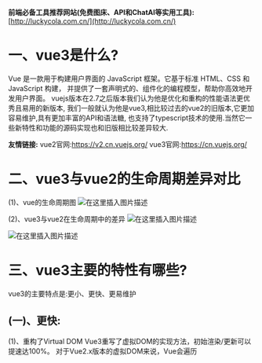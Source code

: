 **前端必备工具推荐网站(免费图床、API和ChatAI等实用工具):**
[http://luckycola.com.cn/](http://luckycola.com.cn/)



# 一、vue3是什么?
   Vue  是一款用于构建用户界面的 JavaScript 框架。它基于标准 HTML、CSS 和 JavaScript 构建，
并提供了一套声明式的、组件化的编程模型，帮助你高效地开发用户界面。
        vuejs版本在2.7之后版本我们认为他是优化和重构的性能语法更优秀且易用的新版本,
我们一般就认为他是vue3,相比较过去的vue2的旧版本,它更加容易维护,具有更加丰富的API和语法糖,
也支持了typescript技术的使用.当然它一些新特性和功能的源码实现也和旧版相比较差异较大.

**友情链接:**
vue2官网:https://v2.cn.vuejs.org/
vue3官网:https://cn.vuejs.org/

# 二、vue3与vue2的生命周期差异对比
(1)、vue的生命周期图
![在这里插入图片描述](https://img-blog.csdnimg.cn/b7516e79127b4292b9a532e514ac0121.png#pic_center)


(2)、vue3与vue2在生命周期中的差异
![在这里插入图片描述](https://img-blog.csdnimg.cn/c9e615dfd9014f75b5e5880b87f4ebad.png#pic_center)


![在这里插入图片描述](https://img-blog.csdnimg.cn/f528212c66764ecbb9ccb34bc8841112.png#pic_center)


# 三、vue3主要的特性有哪些?


vue3的主要特点是:更小、更快、更易维护

## (一)、更快:
(1)、重构了Virtual DOM
Vue3重写了虚拟DOM的实现方法，初始渲染/更新可以提速达100%。
对于Vue2.x版本的虚拟DOM来说，Vue会遍历<template>:模板中的所有内容，并根据这些标签生成对应的虚拟DOM(虚拟DOM一般指采用key/value对象来保存标签元素的属性和内容)，当有内容改变时，遍历虚拟DOM来dff找到对应的标签元素所对应的DOM节点，并改变其内容。
而vue3增加了静态标记,改变原有vue2全量虚拟dom对比的性能负担
* vue2从根节点开始对虚拟dom进行全量对比（每个节点不论写死的还是动态的都会一层一层比较）
* vue3新增了静态标记 与上次虚拟dom对比的时候，只对比带有 patchFlags 的节点。跳过一些静态节点对比（下图编译结果中-1跟1就属于静态标记）
```js
// patchFlags 字段类型列举
export const enum PatchFlags { 
  TEXT = 1,   // 动态文本内容
  CLASS = 1 << 1,   // 动态类名
  STYLE = 1 << 2,   // 动态样式
  PROPS = 1 << 3,   // 动态属性，不包含类名和样式
  FULL_PROPS = 1 << 4,   // 具有动态 key 属性，当 key 改变，需要进行完整的 diff 比较
  HYDRATE_EVENTS = 1 << 5,   // 带有监听事件的节点
  STABLE_FRAGMENT = 1 << 6,   // 不会改变子节点顺序的 fragment
  KEYED_FRAGMENT = 1 << 7,   // 带有 key 属性的 fragment 或部分子节点
  UNKEYED_FRAGMENT = 1 << 8,   // 子节点没有 key 的fragment
  NEED_PATCH = 1 << 9,   // 只会进行非 props 的比较
  DYNAMIC_SLOTS = 1 << 10,   // 动态的插槽
  HOISTED = -1,   // 静态节点，diff阶段忽略其子节点
  BAIL = -2   // 代表 diff 应该结束
}
```


## (一)、vue3中虚拟dom的优化做了哪些事:

### (1.1) 基础虚拟dom创建
当我们创建一个这样的静态 dom 元素的时候：
![在这里插入图片描述](https://img-blog.csdnimg.cn/95da957ee16a4fbfb28c036622ecd130.png#pic_center)

Vue3 给我们编译后的 Vdom 是这个样子的：
![在这里插入图片描述](https://img-blog.csdnimg.cn/75748aefdd524cdab9b1d1e422e83418.png#pic_center)

实际上 _createBlock 函数中才是我们创建的 dom，从它身上我们可以看出，我们创建了一个 span 元素，内容为 “Hello World!”。这就是 Vdom 最基础的形式，在这里我们并不会感觉到 Vue3 与 Vue2 有什么不同。

### (1.2) patch flag 优化静态树

当我们创建了一个动态的 dom 元素：
![在这里插入图片描述](https://img-blog.csdnimg.cn/27472455fab64378a4c22a7bbbbda070.png#pic_center)


Vue3 编译后的 Vdom 是这个样子的：
![在这里插入图片描述](https://img-blog.csdnimg.cn/4f86b4b0d89647afbd5dedc50de9117e.png#pic_center)



我们发现创建动态 dom 元素的时候，Vdom 除了模拟出来了它的基本信息之外，还给它加了一个标记： 1 /* TEXT */
这个标记就叫做 patch flag（补丁标记）
patch flag 的强大之处在于，当你的 diff 算法走到 _createBlock 函数的时候，会忽略所有的静态节点，只对有标记的动态节点进行对比，而且在多层的嵌套下依然有效。
尽管 JavaScript 做 Vdom 的对比已经非常的快，但是 patch flag 的出现还是让 Vue3 的 Vdom 的性能得到了很大的提升，尤其是在针对大组件的时候。

### (1.3) patch flag 优化静态属性
当我们创建一个有属性的元素：
![在这里插入图片描述](https://img-blog.csdnimg.cn/f344b53093ff49bca6b630b7dc0a2035.png#pic_center)

Vue3 编译后的 Vdom 是这个样子的:
![在这里插入图片描述](https://img-blog.csdnimg.cn/365acc95c3c84cd08e110b7bb9875125.png#pic_center)


让我们观察它的 patch flag ，发现并没有对 id 做特殊的标记。是因为 dom 元素的静态属性在渲染的时候就已经创建了，并且是不会变动的，在后面进行更新的时候，diff 算法是不会去管它的。

### (1.4) 动态绑定
我们创建一个属性是动态绑定的元素:
![在这里插入图片描述](https://img-blog.csdnimg.cn/dda6c82d542c47c7a887cf56a126117d.png#pic_center)

Vue3 编译后的 Vdom 是这个样子的：
![在这里插入图片描述](https://img-blog.csdnimg.cn/d24026c0ae0a4dc89ec3087c7f1f0d3e.png#pic_center)


再观察它的 patch flag ，会发现变成了 9 /* TEXT, PROPS */，而且后边多了一个数组 ["id"]
这里的 patch flag 中的注释的内容告诉我们，这一个 dom 元素不止有内容 TEXT 会变化，它的属性 PROPS 也会变化。而后边的数组中的内容则是有可能发生变化的属性。

Vue3 在 Vdom 的更新时，只会关注它有变化的部分。这样的优化使 Vue3 既跳出了 Vdom 的性能瓶颈，又依然保留了可以手写 render function 的灵活性。相当于 Vue3 既有 react 的灵活性，又有基于模板的性能保证。——尤雨溪

## (二)、数据更新之后就会执行 patch 函数，下图就是 patch 函数执行的逻辑图：


## (三)、如何创建虚拟dom
vue3对外提供了h()方法用于创建虚拟DOM。所在文件路径：
```js
packages/runtime-core/src/h.ts
export function h(type: any, propsOrChildren?: any, children?: any): VNode {
  const l = arguments.length
  if (l === 2) {
    // propsOrChildren是对象且不是数组
    if (isObject(propsOrChildren) && !isArray(propsOrChildren)) {
      // propsOrChildren是vnode
      if (isVNode(propsOrChildren)) {
        return createVNode(type, null, [propsOrChildren])
      }
      // 有props无子节点
      return createVNode(type, propsOrChildren)
    } else {
      // 有子节点
      return createVNode(type, null, propsOrChildren)
    }
  } else {
    // 如果参数大于3，那么第三个参数及之后的参数都会被作为子节点处理
    if (l > 3) {
      children = Array.prototype.slice.call(arguments, 2)
    } else if (l === 3 && isVNode(children)) {
      children = [children]
    }
    return createVNode(type, propsOrChildren, children)
  }
}
在h函数会使用createVNode函数创建虚拟DOM。
exportconst createVNode =(
  __DEV__ ? createVNodeWithArgsTransform : _createVNode
)astypeof _createVNode
```

接下来看看下面这个 真实DOM结构转化成虚拟dom的效果:
```js
// 这是真实dom
<div id="container">
  <span class="text1">Hello </span>
  <span class="text2">World</span>
</div>

// 这是转化后的虚拟dom
{
  type: 'div',
  props: {
    id: 'container'
  },
  children: [
    {
      type: 'span',
      props: {
        class: 'span1'
      },
      children: 'Hello '
    },
    {
      type: 'span',
      props: {
        class: 'span2'
      },
      children: 'World'
    },
  ]
}
```

虚拟DOM（也可以称为vnode）描述了一个真实的DOM结构，它和真实DOM一样都是由很多节点组成的一个树形结构。本质其实就是一个JS对象


### (2)、事件缓存
(和计算属性一样可以被缓存,提升性能)
* vue2里绑定事件都要重新生成新的function去更新
* vue3会自动生成一个内联函数，同时生成一个静态节点。onclick时会读取缓存，如果缓存没有的话，就把传入的事件存到缓存里
```js
<div @click="handleClick">点击</div>
  
<!--编译后-->
<script>
  export function render(...) {
    return (_openBlock()._createElementVNode('div',{onClick: _ctx.todo}, '点击'))
    )
  }
</script>
<script>
  export function render(...) {
    return (_openBlock()._createElementVNode('div',{
      onClick: _cache[0] || (_cache[0] = (...args) => (_ctx.todo(...args)))
    },'点击'))
  }
</script>
```


### (3)、基于Proxy的响应式对象
Proxy API对应的Proxy对象是ES2015就已引入的一个原生对象，用于定义基本操作的自定义行为（如属性查找、赋值、枚举、函数调用等）。
从字面意思来理解，Poxy对象是目标对象的一个代理器，任何对目标对象的操作（实例化，添加/删除/修改属性等等)，都必须通过该代理器。因此我们可以把来自外界的所有操作进行拦截和过滤或者修改等操作。
vue3. Proxy 实现响应式 Demo
```js
function reactive(target){
  if(!isObject(target)){
    return target
  }
 
  const handlers = {
    //属性读取触发get()方法
    get(target,key,receiver){
      const res = Reflect.get(target,key,receiver)
      return res
    },
    //属性设置触发set()方法
    set(target,key,value,receiver){
      trigger(target,key)
      const res = Reflect.set(target,key,value,receiver)
      return res
    },
    //数据删除触发deleteProperty()方法
    deleteProperty(target,key){
      const res = Reflect.deleteProperty(target,key)
      return res
    },
  }
  const observerd = new Proxy(target,handlers)
  return observerd
}
//对象
let obj = {
  name:'zyd',
  age:26
}
let obj_= reactive(obj)
// obj_.name = 'zyd1'
// obj_.style = '1'
//数组
let arr = new Array(5).fill().map((item,i)=>i)
let arr_ =  reactive(arr)
// arr_.push(5)
arr_[1] = 100
arr_[100] = 100
// arr_.length = 0

```
在Vue2.x中，使用Object.defineProperty()来实现响应式对象，对于一些复杂的对象，还需要循环递归的给每个属性增加上getter//setter!监听器，这使得组件的初始化非常耗时，而Vue3中，composition-api提供了一种创建响应式对象的方法reactive,其内部就是利用了Proxy API来实现的，这样就可以不用针对每个属性来一一进行添加，减少开销提升性能。
```js
// vue 2.x
// 对于Object类型
 
const vm = new Vue({
  data:{
      a:1
  }
})
 
// vm.a 是响应式的
 
vm.b = 2
// vm.b 新增属性是非响应式的
 
// 对于Array类型
 
const vm = new Vue({
  data: {
    items: ['a', 'b', 'c']
  }
})
 
vm.items[1] = 'x' // 不是响应性的 （通过索引改变一个普通值）
vm.items.length = 2 // 不是响应性的 （修改length）
 ```
proxy 是针对整个对象层面的代理拦截，而非 defineProperty 针对属性层面做的劫持。

## (二)、更小:
(1)、Tree shaking支持
Tree shaking:是一个术语，通常用于描述移除JavaScript.上下文中的未引用代码(dead-code),就像一棵大树，将那些无用的叶子都摇掉。它依赖于ES2015模块语法的静态结构特性，例如import和export。这个术语和概念在打包工具rollup和wepack中普及开来。
在vue3中，对代码结构进行了优化，让其更加符合Tree shaking的结构，这样使用相关的api时，不会把所有的都打包进来，只会打包你用到的api,例如:

同时，例如<keep-alive>:和<transition>,<teleport>等内置组件，如果没有使用也不会被打包到资源里。

## (三)、更易维护:
### (1)、Vue3从Flow迁移到TypeScript
在Vue3的源码结构层面，从Flow改成了TypeScript来编写，一般来说对于JavaScript源码框架来说引入类型检测是非常重要的，不仅可以减少bug的产生，还可以规范一些接口的定义，Flowfacebook出品，是一个静态类型检测器，有了它就可以在JavaScripti运行前找出常见的bug,包括:
* 自动类型转换
* null引用
* 可怕的undefind is not a function
这些特性和typescript非常吻合，所以在Vue3中直接采用了typescript:来进行重写，从源码层面来提升项目的可维护性。

### (2)、代码目录结构遵循monorepo
monorepo:是一种管理代码的方式，它的核心观点是所有的项目在一个代码仓库中，但是代码分割到一个个小的模块中，而不是都放在sc这个目录下面。这样的分割，每个开发者大部分时只是工作在少数的几个文件夹以内的，并且也只会编译自己负责的模块，而且不会导致一个DE打不开太大的项目之类的事情，这样很多事情就简单了很多。如下图：





## (四)、hook
### (1)、关于hook
* vue3里面可以自定义hook 主要是用来存储一些复用的逻辑、变量的封装。相当于vue2里面的minins
* 虽然vue2 minins虽然实现了重复代码的提取，但是minins的缺点就是
  * 组件的data、methods、filters会覆盖mixins里的同名data、methods、filters。
  * 变量不好找，可读性不好，维护起来比较复杂
  * minins的声明周期调用的比引入他的组件快，即；minins的beforeCreate->组件的beforeCreate->mixins的Create->组件的Create
* 不同于mixin, hook是函数，这样就可以帮助我们提高代码的复用性, 让我们能在不同的组件中都利用 hooks 函数


### (2)、 自定义hook函数
一个png转baseUrl的小例子
```js
// hook/index.ts
import { onMounted } from 'vue';

type Option = {
    el:string
}

export default function(option: Option):Promise<{baseUrl:string}>{
    return new Promise((resolve)=>{
        onMounted(()=>{
            const file:HTMLImageElement = document.querySelector(option.el) as HTMLImageElement;
            file.onload = ():void=>{
                resolve({
                    baseUrl:toBase64(file)
                })
            }
        })
    
        const toBase64 = (el:HTMLImageElement):string=>{
            const canvas:HTMLCanvasElement = document.createElement('canvas')
            const ctx = canvas.getContext('2d') as CanvasRenderingContext2D
            canvas.width = el.width
            canvas.height = el.height
            ctx.drawImage(el,0,0,canvas.width,canvas.height)
            console.log(el.width);
            return canvas.toDataURL('image/png')
             
        }
    })
}

// index.vue
<template>
  <div>
  <img src="./assets/test.png" width="300" height="300" id="img">
  </div>

</template>

<script setup lang="ts">
import useBase64 from './components/bzhan/hooks'
useBase64({el:"#img"}).then(res=>{
  console.log(res.baseUrl);
  
})

</script>

```

## (五)、从optionAPI到compsitionAPI:
字面理解：组合 Api（vue 希望通过功能函数的组合去实现逻辑拆分与复用）


### 1、Options 与 Class Api，代码组织不够聚合，无法按功能去进行代码组织，导致代码散落在 data、生命周期、watch、computed 里。

### 2、vue2.x 代码复用的主要方式是提取可复用组件；纯的计算方法，可以提取为公共方法；但有些不需要模版的公共逻辑（并且与状态、事件、生命周期等紧密关联），就很难抽取，之前的 mixin、高阶组件等方案也都有他们各自带来的弊端。
vue3.x 全新的 composition-API，可以完美解决这些问题，思路与 react-hook 类似，用负责单一功能函数进行组合

### (1)、setup API
它是 vue3 中一个新的配置项，值为一个函数。所有的组合 api 都要在它里面使用。
使用介绍
1. 使用变量 或者事件 需要把名字 return 出去即可在模板中使用。
```js
export default {
  setup() {
    let name = 'zhang'
    function at() {
      console.log(1)
    }
    return {
      name,
      at,
    }
  },
}
```
2. setup 函数的两种返回值，一种就是上面常规返回一个对象，则对象中的属性、方法, 在模板中均可以直接使用，还有一种就是返回一个函数
```js
// 若返回一个渲染函数：则可以自定义渲染内容
import { h } from 'vue'
export default {
  setup() {
    return () => h('h1', '你好')
  },
}
```
4. 注意 vue3 虽然可以向下兼容 vue2，但是尽量不能混合使用。
5. Vue2.x 配置（data、methos、computed...）中可以访问到 setup 中的属性、方法
6. 但是由于 setup 中没有 this,所以 setup 中没办法读取 Vue2.x 配置中的数据和方法
7. 如果有重名, setup 优先

(2)、$refs
在vue2中使用 this.$refs.XXX 获取，vue3中setup函数没有this，所以也有单独的获取ref的方法
```js
<template>
  <input type="text" ref="inputRef" value="这是input的文本"/>
</template>

<script>
import { onMounted, ref } from "vue";
export default {
  setup() {
    const inputRef = ref(null);/// 本质是reactive({value:null})
    onMounted(() => {
      console.log(inputRef.value.value);
    });
    console.log(inputRef.value);// null dom还没形成
    return {
      inputRef,
    };
  },
};
</script>
```

(3)、 teleport组件
* teleport翻译过来的意思是远程传送.
* teleport组件是vue3中的一个内置组件，实现的就是将一个元素传送给指定的DOM节点下。

首先在项目的/public/index.html中加入一个元素，作为teleport组件的接收容器
```js
<body>
    <noscript>
      <strong>We're sorry but <%= htmlWebpackPlugin.options.title %> doesn't work properly without JavaScript enabled. Please enable it to continue.</strong>
    </noscript>
    <div id="app"></div>
    // teleport 容器
    <div id="modal"></div>
  </body>
```
然后给modal组件套上<teleport></teleport>,并设置to属性指定容器，代码如下
```js
<template>
  <teleport to="#modal">
    <div v-if="visible" class="v3-modal">
      <h2 class="v3-modal-title">{{ title }}</h2>
      <div class="v3-modal-content">
        <slot>This is a modal</slot>
      </div>
      <button @click="handleClose">close</button>
    </div>
  </teleport>
</template>
```
最后我们看看渲染的效果，modal组件已经瞬移到#modal下了


这里仅仅举几个简单的例子,感兴趣可以阅读官方文档https://cn.vuejs.org/guide/introduction.html


## (六)、基于vite的构建工具:
伴随着Vue3,Vue团队也推出了自己的开发构建工具Vite,可以在一定程度上取代vue-cli和webpack-dev-server的功能，基于此Vite主要有以下特性：
* 快速的冷启动
* 即时的模块热更新
* 真正的按需编译
Vite在开发环境下基于浏览器原生ES Modules开发，在生产环境下基于Rollup打包。


